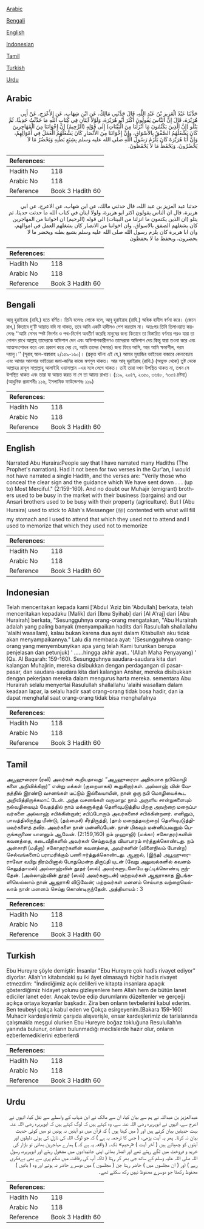 [Arabic](#arabic)

[Bengali](#bengali)

[English](#english)

[Indonesian](#indonesian)

[Tamil](#tamil)

[Turkish](#turkish)

[Urdu](#urdu)

## Arabic


<div dir="rtl" lang="ar" style={{fontSize:'larger',backgroundColor:'#f8f9fa',padding:20}}>
حَدَّثَنَا عَبْدُ الْعَزِيزِ بْنُ عَبْدِ اللَّهِ، قَالَ حَدَّثَنِي مَالِكٌ، عَنِ ابْنِ شِهَابٍ، عَنِ الأَعْرَجِ، عَنْ أَبِي هُرَيْرَةَ، قَالَ إِنَّ النَّاسَ يَقُولُونَ أَكْثَرَ أَبُو هُرَيْرَةَ، وَلَوْلاَ آيَتَانِ فِي كِتَابِ اللَّهِ مَا حَدَّثْتُ حَدِيثًا، ثُمَّ يَتْلُو ‏(‏إِنَّ الَّذِينَ يَكْتُمُونَ مَا أَنْزَلْنَا مِنَ الْبَيِّنَاتِ‏)‏ إِلَى قَوْلِهِ ‏(‏الرَّحِيمُ‏)‏ إِنَّ إِخْوَانَنَا مِنَ الْمُهَاجِرِينَ كَانَ يَشْغَلُهُمُ الصَّفْقُ بِالأَسْوَاقِ، وِإِنَّ إِخْوَانَنَا مِنَ الأَنْصَارِ كَانَ يَشْغَلُهُمُ الْعَمَلُ فِي أَمْوَالِهِمْ، وَإِنَّ أَبَا هُرَيْرَةَ كَانَ يَلْزَمُ رَسُولَ اللَّهِ صلى الله عليه وسلم بِشِبَعِ بَطْنِهِ وَيَحْضُرُ مَا لاَ يَحْضُرُونَ، وَيَحْفَظُ مَا لاَ يَحْفَظُونَ‏.‏
</div>
<div style={{backgroundColor:'#f8f9fa',padding:20, marginBottom: 10}}><table> <thead> <tr> <th>References:</th> <th></th> </tr> </thead> <tbody><tr><td>Hadith No</td><td>118</td></tr><tr><td>Arabic No</td><td>118</td></tr><tr><td>Reference</td><td>Book 3 Hadith 60</td></tr></tbody></table></div>


<div dir="rtl" lang="ar" style={{fontSize:'larger',backgroundColor:'#f8f9fa',padding:20}}>
حدثنا عبد العزيز بن عبد الله، قال حدثني مالك، عن ابن شهاب، عن الاعرج، عن ابي هريرة، قال ان الناس يقولون اكثر ابو هريرة، ولولا ايتان في كتاب الله ما حدثت حديثا، ثم يتلو (ان الذين يكتمون ما انزلنا من البينات) الى قوله (الرحيم) ان اخواننا من المهاجرين كان يشغلهم الصفق بالاسواق، وان اخواننا من الانصار كان يشغلهم العمل في اموالهم، وان ابا هريرة كان يلزم رسول الله صلى الله عليه وسلم بشبع بطنه ويحضر ما لا يحضرون، ويحفظ ما لا يحفظون
</div>
<div style={{backgroundColor:'#f8f9fa',padding:20, marginBottom: 10}}><table> <thead> <tr> <th>References:</th> <th></th> </tr> </thead> <tbody><tr><td>Hadith No</td><td>118</td></tr><tr><td>Arabic No</td><td>118</td></tr><tr><td>Reference</td><td>Book 3 Hadith 60</td></tr></tbody></table></div>

## Bengali


<div dir="ltr" lang="bn" style={{fontSize:'larger',backgroundColor:'#f8f9fa',padding:20}}>
আবূ হুরাইরাহ (রাযি.) হতে বর্ণিত। তিনি বলেনঃ লোকে বলে, আবূ হুরাইরাহ (রাযি.) অধিক হাদীস বর্ণনা করে। (জেনে রাখ,) কিতাবে দু’টি আয়াত যদি না থাকত, তবে আমি একটি হাদীসও পেশ করতাম না। অতঃপর তিনি তিলাওয়াত করলেনঃ ‘‘আমি সেসব স্পষ্ট নিদর্শন ও পথ-নির্দেশ অবতীর্ণ করেছি মানুষের জন্য কিতাবে তা বিস্তারিত বর্ণনার পরও যারা তা গোপন রাখে আল্লাহ্ তাদেরকে অভিশাপ দেন এবং অভিশাপকারীগণও তাদেরকে অভিশাপ দেয় কিন্তু যারা তওবা করে এবং আত্মসংশোধন করে এবং প্রকাশ করে দেয় যে, আমি তাদের (ক্ষমার) জন্য ফিরে আসি, আর আমি ক্ষমাশীল, পরম দয়ালু।’’ (সূরাহ্ আল-বাক্বারাহ ২/১৫৯-১৬০)। (প্রকৃত ঘটনা এই যে,) আমার মুহাজির ভাইয়েরা বাজারে কেনাবেচায় এবং আমার আনসার ভাইয়েরা জমা-জমির কাজে মশগুল থাকত। আর আবূ হুরাইরাহ (রাযি.) (অভুক্ত থেকে) তুষ্ট থেকে আল্লাহর রাসূল সাল্লাল্লাহু আলাইহি ওয়াসাল্লাম -এর সঙ্গে লেগে থাকত। তাই তারা যখন উপস্থিত থাকত না, তখন সে উপস্থিত থাকত এবং তারা যা আয়ত্ত করত না সে তা আয়ত্ত রাখত। (১১৯, ২০৪৭, ২৩৫০, ৩৬৪৮, ৭৩৫৪ দ্রষ্টব্য) (আধুনিক প্রকাশনীঃ ১১৬, ইসলামিক ফাউন্ডেশনঃ ১১৯)
</div>
<div style={{backgroundColor:'#f8f9fa',padding:20, marginBottom: 10}}><table> <thead> <tr> <th>References:</th> <th></th> </tr> </thead> <tbody><tr><td>Hadith No</td><td>118</td></tr><tr><td>Arabic No</td><td>118</td></tr><tr><td>Reference</td><td>Book 3 Hadith 60</td></tr></tbody></table></div>

## English


<div dir="ltr" lang="en" style={{fontSize:'larger',backgroundColor:'#f8f9fa',padding:20}}>
Narrated Abu Huraira:People say that I have narrated many Hadiths (The Prophet's narration). Had it not been for two verses in the Qur'an, I would not have narrated a single Hadith, and the verses are: "Verily those who conceal the clear sign and the guidance which We have sent down . . . (up to) Most Merciful." (2:159-160). And no doubt our Muhajir (emigrant) brothers used to be busy in the market with their business (bargains) and our Ansari brothers used to be busy with their property (agriculture). But I (Abu Huraira) used to stick to Allah's Messenger (ﷺ) contented with what will fill my stomach and I used to attend that which they used not to attend and I used to memorize that which they used not to memorize
</div>
<div style={{backgroundColor:'#f8f9fa',padding:20, marginBottom: 10}}><table> <thead> <tr> <th>References:</th> <th></th> </tr> </thead> <tbody><tr><td>Hadith No</td><td>118</td></tr><tr><td>Arabic No</td><td>118</td></tr><tr><td>Reference</td><td>Book 3 Hadith 60</td></tr></tbody></table></div>

## Indonesian


<div dir="ltr" lang="id" style={{fontSize:'larger',backgroundColor:'#f8f9fa',padding:20}}>
Telah menceritakan kepada kami ['Abdul 'Aziz bin 'Abdullah] berkata, telah menceritakan kepadaku [Malik] dari [Ibnu Syihab] dari [Al A'raj] dari [Abu Hurairah] berkata, "Sesungguhnya orang-orang mengatakan, "Abu Hurairah adalah yang paling banyak (menyampaikan hadits dari Rasulullah shallallahu 'alaihi wasallam), kalau bukan karena dua ayat dalam Kitabullah aku tidak akan menyampaikannya." Lalu dia membaca ayat: '(Sesungguhnya orang-orang yang menyembunyikan apa yang telah Kami turunkan berupa penjelasan dan petunjuk) ' ……hingga akhir ayat.. '(Allah Maha Penyayang) ' (Qs. Al Baqarah: 159-160). Sesungguhnya saudara-saudara kita dari kalangan Muhajirin, mereka disibukkan dengan perdagangan di pasar-pasar, dan saudara-saudara kita dari kalangan Anshar, mereka disibukkan dengan pekerjaan mereka dalam mengurus harta mereka. sementara Abu Hurairah selalu menyertai Rasulullah shallallahu 'alaihi wasallam dalam keadaan lapar, ia selalu hadir saat orang-orang tidak bosa hadir, dan ia dapat menghafal saat orang-orang tidak bisa menghafalnya
</div>
<div style={{backgroundColor:'#f8f9fa',padding:20, marginBottom: 10}}><table> <thead> <tr> <th>References:</th> <th></th> </tr> </thead> <tbody><tr><td>Hadith No</td><td>118</td></tr><tr><td>Arabic No</td><td>118</td></tr><tr><td>Reference</td><td>Book 3 Hadith 60</td></tr></tbody></table></div>

## Tamil


<div dir="ltr" lang="ta" style={{fontSize:'larger',backgroundColor:'#f8f9fa',padding:20}}>
அபூஹுரைரா (ரலி) அவர்கள் கூறியதாவது: “அபூஹுரைரா அதிகமாக நபிமொழி களை அறிவிக்கிறார்” என்று மக்கள் (குறையாகக்) கூறுகிறார்கள். அல்லாஹ் வின் வேதத்தில் இரண்டு வசனங்கள் மட்டும் இல்லையாயின், நான் ஒரு நபி மொழியைக்கூட அறிவித்திருக்கமாட் டேன். அந்த வசனங்கள் வருமாறு: நாம் அருளிய சான்றுகளையும் நல்வழியையும் வேதத்தில் நாம் மக்களுக்குத் தெளிவுபடுத்திய பிறகு அவற்றை மறைப்பவர்களை அல்லாஹ் சபிக்கின்றான்; சபிப்போரும் அவர்களைச் சபிக்கின்றனர். எனினும், பாவத்திலிருந்து மீண்டு, (தம்மைச்) சீர்திருத்தி, (தாம் மறைத்தவற்றை) தெளிவுபடுத்தியவர்களைத் தவிர. அவர்களை நான் மன்னிப்பேன். நான் மிகவும் மன்னிப்பவனும் பெருங்கருணை யாளனும் ஆவேன். (2:159,160) நம் முஹாஜிர் (மக்கா) சகோதரர்களின் கவனத்தை, கடைவீதிகளில் அவர்கள் செய்துவந்த வியாபாரம் ஈர்த்துக்கொண்டது. நம் அன்சாரி (மதீனா) சகோதரர்களின் கவனத்தை, அவர்களின் (விளைநிலம் போன்ற) செல்வங்களைப் பராமரிக்கும் பணி ஈர்த்துக்கொண்டது. ஆனால், (இந்த) அபூஹுரைராவோ வயிறு நிரம்பினால் போதுமென்ற திருப்தி யுடன் (வேறு அலுவல்களில் கவனம் செலுத்தாமல்) அல்லாஹ்வின் தூதர் (ஸல்) அவர்களுடனேயே ஒட்டிக்கொண்டி ருந்தேன். (அல்லாஹ்வின் தூதர் (ஸல்) அவர்களுடன்) மற்றவர்கள் ஆஜராகாத இடங்களிலெல்லாம் நான் ஆஜராகி விடுவேன்; மற்றவர்கள் மனனம் செய்யாத வற்றையெல்லாம் நான் மனனம் செய்து கொண்டிருந்தேன். அத்தியாயம் : 3
</div>
<div style={{backgroundColor:'#f8f9fa',padding:20, marginBottom: 10}}><table> <thead> <tr> <th>References:</th> <th></th> </tr> </thead> <tbody><tr><td>Hadith No</td><td>118</td></tr><tr><td>Arabic No</td><td>118</td></tr><tr><td>Reference</td><td>Book 3 Hadith 60</td></tr></tbody></table></div>

## Turkish


<div dir="ltr" lang="tr" style={{fontSize:'larger',backgroundColor:'#f8f9fa',padding:20}}>
Ebu Hureyre şöyle demiştir: İnsanlar "Ebu Hureyre çok hadîs rivayet ediyor" diyorlar. Allah'ın kitabındaki şu iki âyet olmasaydı hiçbir hadis rivayet etmezdim: "İndirdiğimiz açık delilleri ve kitapta insanlara apaçık gösterdiğimiz hidayet yolunu gizleyenlere hem Allah hem de bütün lanet ediciler lanet eder. Ancak tevbe edip durumlarını düzeltenler ve gerçeği açıkça ortaya koyanlar başkadır. Zira ben onların tevbelerini kabul ederim. Ben teubeyi çokça kabul eden ve Çokça esirgeyenim.[Bakara 159-160] Muhacir kardeşlerimiz çarşıda alışverişle, ensar kardeşlerimiz de tarlalarında çalışmakla meşgul olurken Ebu Hureyre boğaz tokluğuna Resulullah'ın yanında bulunur, onların bulunmadığı meclislerde hazır olur, onların ezberlemediklerini ezberlerdi
</div>
<div style={{backgroundColor:'#f8f9fa',padding:20, marginBottom: 10}}><table> <thead> <tr> <th>References:</th> <th></th> </tr> </thead> <tbody><tr><td>Hadith No</td><td>118</td></tr><tr><td>Arabic No</td><td>118</td></tr><tr><td>Reference</td><td>Book 3 Hadith 60</td></tr></tbody></table></div>

## Urdu


<div dir="rtl" lang="ur" style={{fontSize:'larger',backgroundColor:'#f8f9fa',padding:20}}>
عبدالعزیز بن عبداللہ نے ہم سے بیان کیا، ان سے مالک نے ابن شہاب کے واسطے سے نقل کیا، انہوں نے اعرج سے، انہوں نے ابوہریرہ رضی اللہ عنہ سے، وہ کہتے ہیں کہ لوگ کہتے ہیں کہ ابوہریرہ رضی اللہ عنہ بہت حدیثیں بیان کرتے ہیں اور ( میں کہتا ہوں ) کہ قرآن میں دو آیتیں نہ ہوتیں تو میں کوئی حدیث بیان نہ کرتا۔ پھر یہ آیت پڑھی، ( جس کا ترجمہ یہ ہے ) کہ جو لوگ اللہ کی نازل کی ہوئی دلیلوں اور آیتوں کو چھپاتے ہیں ( آخر آیت ) «رحيم‏» تک۔ ( واقعہ یہ ہے کہ ) ہمارے مہاجرین بھائی تو بازار کی خرید و فروخت میں لگے رہتے تھے اور انصار بھائی اپنی جائیدادوں میں مشغول رہتے اور ابوہریرہ، رسول اللہ صلی اللہ علیہ وسلم کے ساتھ جی بھر کر رہتا ( تاکہ آپ کی رفاقت میں شکم پری سے بھی بےفکری رہے ) اور ( ان مجلسوں میں ) حاضر رہتا جن ( مجلسوں ) میں دوسرے حاضر نہ ہوتے اور وہ ( باتیں ) محفوظ رکھتا جو دوسرے محفوظ نہیں رکھ سکتے تھے۔
</div>
<div style={{backgroundColor:'#f8f9fa',padding:20, marginBottom: 10}}><table> <thead> <tr> <th>References:</th> <th></th> </tr> </thead> <tbody><tr><td>Hadith No</td><td>118</td></tr><tr><td>Arabic No</td><td>118</td></tr><tr><td>Reference</td><td>Book 3 Hadith 60</td></tr></tbody></table></div>